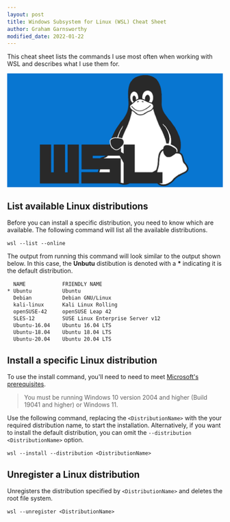 ```yaml
---
layout: post
title: Windows Subsystem for Linux (WSL) Cheat Sheet
author: Graham Garnsworthy
modified_date: 2022-01-22
---
```


This cheat sheet lists the commands I use most often when working with WSL and describes what I use them for.

![{{ page.title }}](/assets/img/wsl-feature.png)

## List available Linux distributions

Before you can install a specific distribution, you need to know which are available. The following command will list all the available distributions.

```
wsl --list --online
```

The output from running this command will look similar to the output shown below. In this case, the **Unbutu** distibution is denoted with a **\*** indicating it is the default distribution.

```
  NAME            FRIENDLY NAME
* Ubuntu          Ubuntu
  Debian          Debian GNU/Linux
  kali-linux      Kali Linux Rolling
  openSUSE-42     openSUSE Leap 42
  SLES-12         SUSE Linux Enterprise Server v12
  Ubuntu-16.04    Ubuntu 16.04 LTS
  Ubuntu-18.04    Ubuntu 18.04 LTS
  Ubuntu-20.04    Ubuntu 20.04 LTS
```

## Install a specific Linux distribution

To use the install command, you'll need to need to meet [Microsoft's prerequisites](https://docs.microsoft.com/en-us/windows/wsl/install#prerequisites).

> You must be running Windows 10 version 2004 and higher (Build 19041 and higher) or Windows 11.

Use the following command, replacing the `<DistributionName>` with the your required distribution name, to start the installation. Alternatively, if you want to install the default distribution, you can omit the `--distribution <DistributionName>` option.

```
wsl --install --distribution <DistributionName>
```

## Unregister a Linux distribution

Unregisters the distribution specified by `<DistributionName>` and deletes the root file system.

```
wsl --unregister <DistributionName>
```

